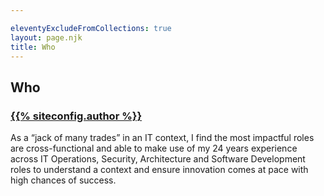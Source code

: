 ```yaml
---

eleventyExcludeFromCollections: true
layout: page.njk
title: Who
---
```


## Who

### [{{% siteconfig.author %}}](<https://linkedin.com/in/craig-mcgregor-9630b863/>)

As a “jack of many trades” in an IT context, I find the most impactful roles are cross-functional and able to make use of my 24 years experience across IT Operations, Security, Architecture and Software Development roles to understand a context and ensure innovation comes at pace with high chances of success.
